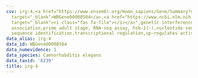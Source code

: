 ```yaml
---
csv: irg-4,<a href="https://www.ensembl.org/Homo_sapiens/Gene/Summary?db=core;g=WBGene00008584"
  target="_blank">WBGene00008584</a>,<a href="https://www.ncbi.nlm.nih.gov/pubmed/30894454"
  target="_blank"><i class="fas fa-file"></i></a>",genetic interference,functional
  association,prime adult stage, RNA-seq assay, hsb-1(-),nucleotide sequence identification,nucleotide
  sequence identification,transcriptional regulation,up-regulates activity
data_alias: irg-4
data_id: WBGene00008584
data_numevidence: 1
data_species: Caenorhabditis elegans
data_taxid: '6239'
title: irg-4
---
```

